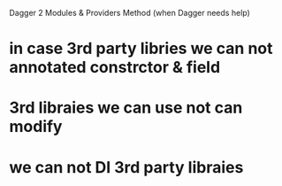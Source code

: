 Dagger 2 Modules & Providers Method (when Dagger needs help)
# in case 3rd party libries we can not annotated constrctor & field 
# 3rd libraies we can use not can modify
# we can not DI 3rd party libraies
